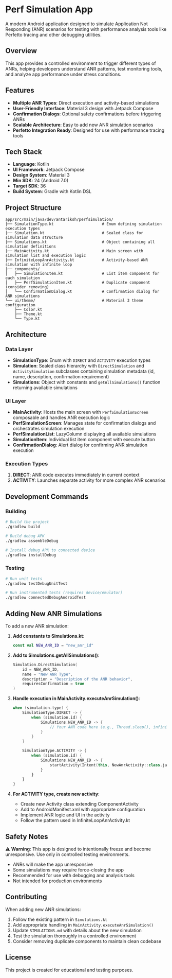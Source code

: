 # Perf Simulation App

A modern Android application designed to simulate Application Not Responding (ANR) scenarios for
testing with performance analysis tools like Perfetto tracing and other debugging utilities.

## Overview

This app provides a controlled environment to trigger different types of ANRs, helping developers
understand ANR patterns, test monitoring tools, and analyze app performance under stress conditions.

## Features

- **Multiple ANR Types**: Direct execution and activity-based simulations
- **User-Friendly Interface**: Material 3 design with Jetpack Compose
- **Confirmation Dialogs**: Optional safety confirmations before triggering ANRs
- **Scalable Architecture**: Easy to add new ANR simulation scenarios
- **Perfetto Integration Ready**: Designed for use with performance tracing tools

## Tech Stack

- **Language**: Kotlin
- **UI Framework**: Jetpack Compose
- **Design System**: Material 3
- **Min SDK**: 24 (Android 7.0)
- **Target SDK**: 36
- **Build System**: Gradle with Kotlin DSL

## Project Structure

```
app/src/main/java/dev/antariksh/perfsimulation/
├── SimulationType.kt                     # Enum defining simulation execution types
├── Simulation.kt                         # Sealed class for simulation data structure
├── Simulations.kt                        # Object containing all simulation definitions
├── MainActivity.kt                       # Main screen with simulation list and execution logic
├── InfiniteLoopAnrActivity.kt            # Activity-based ANR simulation with infinite loop
├── components/
│   ├── SimulationItem.kt                 # List item component for each simulation
│   ├── PerfSimulationItem.kt             # Duplicate component (consider removing)
│   └── ConfirmationDialog.kt             # Confirmation dialog for ANR simulations
└── ui/theme/                             # Material 3 theme configuration
    ├── Color.kt
    ├── Theme.kt
    └── Type.kt
```

## Architecture

### Data Layer

- **SimulationType**: Enum with `DIRECT` and `ACTIVITY` execution types
- **Simulation**: Sealed class hierarchy with `DirectSimulation` and `ActivitySimulation` subclasses
  containing simulation metadata (id, name, description, confirmation requirement)
- **Simulations**: Object with constants and `getAllSimulations()` function returning available
  simulations

### UI Layer

- **MainActivity**: Hosts the main screen with `PerfSimulationScreen` composable and handles ANR
  execution logic
- **PerfSimulationScreen**: Manages state for confirmation dialogs and orchestrates simulation
  execution
- **PerfSimulationList**: LazyColumn displaying all available simulations
- **SimulationItem**: Individual list item component with execute button
- **ConfirmationDialog**: Alert dialog for confirming ANR simulation execution

### Execution Types

1. **DIRECT**: ANR code executes immediately in current context
2. **ACTIVITY**: Launches separate activity for more complex ANR scenarios

## Development Commands

### Building

```bash
# Build the project
./gradlew build

# Build debug APK
./gradlew assembleDebug

# Install debug APK to connected device
./gradlew installDebug
```

### Testing

```bash
# Run unit tests
./gradlew testDebugUnitTest

# Run instrumented tests (requires device/emulator)
./gradlew connectedDebugAndroidTest
```

## Adding New ANR Simulations

To add a new ANR simulation:

1. **Add constants to Simulations.kt**:
   ```kotlin
   const val NEW_ANR_ID = "new_anr_id"
   ```

2. **Add to Simulations.getAllSimulations()**:
   ```kotlin
   Simulation.DirectSimulation(
       id = NEW_ANR_ID,
       name = "New ANR Type",
       description = "Description of the ANR behavior",
       requiresConfirmation = true
   )
   ```

3. **Handle execution in MainActivity.executeAnrSimulation()**:
   ```kotlin
   when (simulation.type) {
       SimulationType.DIRECT -> {
           when (simulation.id) {
               Simulations.NEW_ANR_ID -> {
                   // Your ANR code here (e.g., Thread.sleep(), infinite loop, etc.)
               }
           }
       }

       SimulationType.ACTIVITY -> {
           when (simulation.id) {
               Simulations.NEW_ANR_ID -> {
                   startActivity(Intent(this, NewAnrActivity::class.java))
               }
           }
       }
   }
   ```

4. **For ACTIVITY type, create new activity**:
   - Create new Activity class extending ComponentActivity
   - Add to AndroidManifest.xml with appropriate configuration
   - Implement ANR logic and UI in the activity
   - Follow the pattern used in InfiniteLoopAnrActivity.kt

## Safety Notes

⚠️ **Warning**: This app is designed to intentionally freeze and become unresponsive. Use only in
controlled testing environments.

- ANRs will make the app unresponsive
- Some simulations may require force-closing the app
- Recommended for use with debugging and analysis tools
- Not intended for production environments

## Contributing

When adding new ANR simulations:

1. Follow the existing pattern in `Simulations.kt`
2. Add appropriate handling in `MainActivity.executeAnrSimulation()`
3. Update `SIMULATIONS.md` with details about the new simulation
4. Test the simulation thoroughly in a controlled environment
5. Consider removing duplicate components to maintain clean codebase

## License

This project is created for educational and testing purposes.
